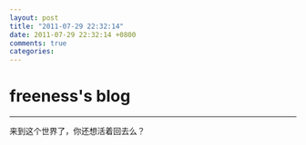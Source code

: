 ```yaml
---
layout: post
title: "2011-07-29 22:32:14"
date: 2011-07-29 22:32:14 +0800
comments: true
categories: 
---
```


# freeness's blog

----------

>
来到这个世界了，你还想活着回去么？